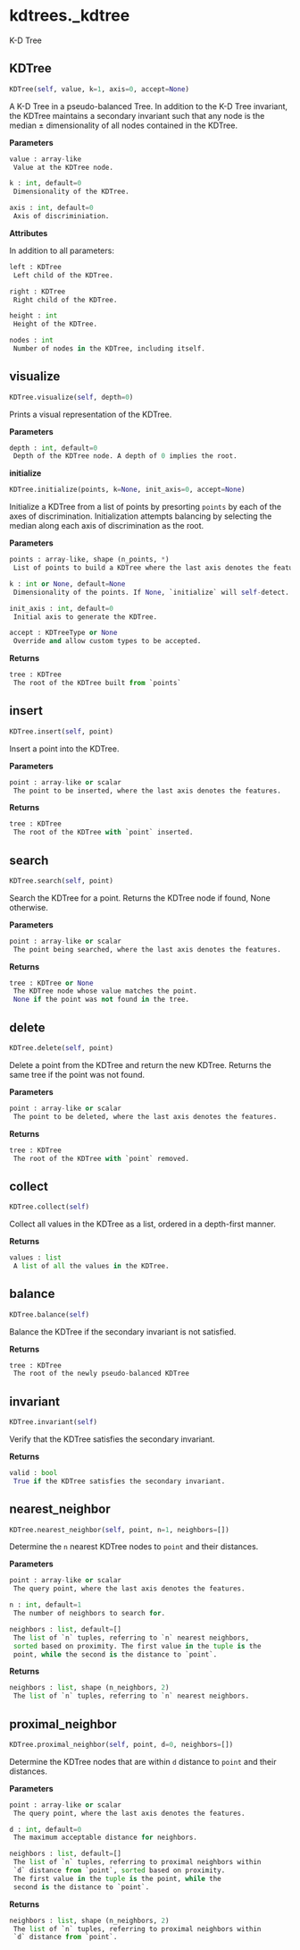 # kdtrees._kdtree
K-D Tree
## KDTree
```python
KDTree(self, value, k=1, axis=0, accept=None)
```

A K-D Tree in a pseudo-balanced Tree.
In addition to the K-D Tree invariant, the KDTree maintains
a secondary invariant such that any node is the
median ± dimensionality of all nodes contained in the KDTree.

**Parameters**
```python
value : array-like
 Value at the KDTree node.

k : int, default=0
 Dimensionality of the KDTree.

axis : int, default=0
 Axis of discriminiation.
```

**Attributes**

In addition to all parameters:
```python
left : KDTree
 Left child of the KDTree.

right : KDTree
 Right child of the KDTree.

height : int
 Height of the KDTree.

nodes : int
 Number of nodes in the KDTree, including itself.
```

## visualize
```python
KDTree.visualize(self, depth=0)
```

Prints a visual representation of the KDTree.

**Parameters**
```python
depth : int, default=0
 Depth of the KDTree node. A depth of 0 implies the root.
```

**initialize**
```python
KDTree.initialize(points, k=None, init_axis=0, accept=None)
```

Initialize a KDTree from a list of points by presorting `points`
by each of the axes of discrimination. Initialization attempts
balancing by selecting the median along each axis of discrimination
as the root.

**Parameters**
```python
points : array-like, shape (n_points, *)
 List of points to build a KDTree where the last axis denotes the features

k : int or None, default=None
 Dimensionality of the points. If None, `initialize` will self-detect.

init_axis : int, default=0
 Initial axis to generate the KDTree.

accept : KDTreeType or None
 Override and allow custom types to be accepted.
```

**Returns**
```python
tree : KDTree
 The root of the KDTree built from `points`
```

## insert
```python
KDTree.insert(self, point)
```

Insert a point into the KDTree.

**Parameters**
```python
point : array-like or scalar
 The point to be inserted, where the last axis denotes the features.
```

**Returns**
```python
tree : KDTree
 The root of the KDTree with `point` inserted.
```

## search
```python
KDTree.search(self, point)
```

Search the KDTree for a point.
Returns the KDTree node if found, None otherwise.

**Parameters**
```python
point : array-like or scalar
 The point being searched, where the last axis denotes the features.
```

**Returns**
```python
tree : KDTree or None
 The KDTree node whose value matches the point.
 None if the point was not found in the tree.
```

## delete
```python
KDTree.delete(self, point)
```

Delete a point from the KDTree and return the new
KDTree. Returns the same tree if the point was not found.

**Parameters**
```python
point : array-like or scalar
 The point to be deleted, where the last axis denotes the features.
```

**Returns**
```python
tree : KDTree
 The root of the KDTree with `point` removed.
```

## collect
```python
KDTree.collect(self)
```

Collect all values in the KDTree as a list,
ordered in a depth-first manner.

**Returns**
```python
values : list
 A list of all the values in the KDTree.
```

## balance
```python
KDTree.balance(self)
```

Balance the KDTree if the secondary invariant is not satisfied.

**Returns**
```python
tree : KDTree
 The root of the newly pseudo-balanced KDTree
```

## invariant
```python
KDTree.invariant(self)
```

Verify that the KDTree satisfies the secondary invariant.

**Returns**
```python
valid : bool
 True if the KDTree satisfies the secondary invariant.
```

## nearest_neighbor
```python
KDTree.nearest_neighbor(self, point, n=1, neighbors=[])
```

Determine the `n` nearest KDTree nodes to `point` and their distances.

**Parameters**
```python
point : array-like or scalar
 The query point, where the last axis denotes the features.

n : int, default=1
 The number of neighbors to search for.

neighbors : list, default=[]
 The list of `n` tuples, referring to `n` nearest neighbors,
 sorted based on proximity. The first value in the tuple is the
 point, while the second is the distance to `point`.
```

**Returns**
```python
neighbors : list, shape (n_neighbors, 2)
 The list of `n` tuples, referring to `n` nearest neighbors.
```

## proximal_neighbor
```python
KDTree.proximal_neighbor(self, point, d=0, neighbors=[])
```

Determine the KDTree nodes that are within `d` distance
to `point` and their distances.

**Parameters**
```python
point : array-like or scalar
 The query point, where the last axis denotes the features.

d : int, default=0
 The maximum acceptable distance for neighbors.

neighbors : list, default=[]
 The list of `n` tuples, referring to proximal neighbors within
 `d` distance from `point`, sorted based on proximity.
 The first value in the tuple is the point, while the
 second is the distance to `point`.
```

**Returns**
```python
neighbors : list, shape (n_neighbors, 2)
 The list of `n` tuples, referring to proximal neighbors within
 `d` distance from `point`.
```
